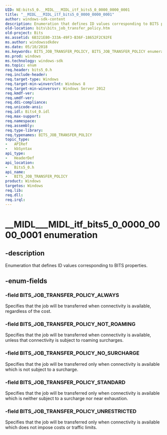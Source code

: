 ```yaml
---
UID: NE:bits5_0.__MIDL___MIDL_itf_bits5_0_0000_0000_0001
title: "__MIDL___MIDL_itf_bits5_0_0000_0000_0001"
author: windows-sdk-content
description: Enumeration that defines ID values corresponding to BITS properties.
old-location: bits\bits_job_transfer_policy.htm
old-project: Bits
ms.assetid: 6B321E80-333A-49F3-B36F-18652F2C92FE
ms.author: windowssdkdev
ms.date: 05/10/2018
ms.keywords: BITS_JOB_TRANSFER_POLICY, BITS_JOB_TRANSFER_POLICY enumeration [BITS], BITS_JOB_TRANSFER_POLICY_ALWAYS, BITS_JOB_TRANSFER_POLICY_NOT_ROAMING, BITS_JOB_TRANSFER_POLICY_NO_SURCHARGE, BITS_JOB_TRANSFER_POLICY_STANDARD, BITS_JOB_TRANSFER_POLICY_UNRESTRICTED, __MIDL___MIDL_itf_bits5_0_0000_0000_0001, bits.bits_job_transfer_policy, bits5_0/BITS_JOB_TRANSFER_POLICY, bits5_0/BITS_JOB_TRANSFER_POLICY_ALWAYS, bits5_0/BITS_JOB_TRANSFER_POLICY_NOT_ROAMING, bits5_0/BITS_JOB_TRANSFER_POLICY_NO_SURCHARGE, bits5_0/BITS_JOB_TRANSFER_POLICY_STANDARD, bits5_0/BITS_JOB_TRANSFER_POLICY_UNRESTRICTED
ms.prod: windows
ms.technology: windows-sdk
ms.topic: enum
req.header: bits5_0.h
req.include-header: 
req.target-type: Windows
req.target-min-winverclnt: Windows 8
req.target-min-winversvr: Windows Server 2012
req.kmdf-ver: 
req.umdf-ver: 
req.ddi-compliance: 
req.unicode-ansi: 
req.idl: Bits4_0.idl
req.max-support: 
req.namespace: 
req.assembly: 
req.type-library: 
req.typenames: BITS_JOB_TRANSFER_POLICY
topic_type:
-	APIRef
-	kbSyntax
api_type:
-	HeaderDef
api_location:
-	Bits5_0.h
api_name:
-	BITS_JOB_TRANSFER_POLICY
product: Windows
targetos: Windows
req.lib: 
req.dll: 
req.irql: 
---
```


# __MIDL___MIDL_itf_bits5_0_0000_0000_0001 enumeration


## -description


Enumeration that defines ID values corresponding to BITS properties.


## -enum-fields




### -field BITS_JOB_TRANSFER_POLICY_ALWAYS

Specifies that the job will be transferred when connectivity is available, regardless of the cost.


### -field BITS_JOB_TRANSFER_POLICY_NOT_ROAMING

Specifies that the job will be transferred when connectivity is available, unless that connectivity is subject to roaming surcharges.


### -field BITS_JOB_TRANSFER_POLICY_NO_SURCHARGE

Specifies that the job will be transferred only when connectivity is available which is not subject to a surcharge.


### -field BITS_JOB_TRANSFER_POLICY_STANDARD

Specifies that the job will be transferred only when connectivity is available which is neither subject to a surcharge nor near exhaustion.


### -field BITS_JOB_TRANSFER_POLICY_UNRESTRICTED

Specifies that the job will be transferred only when connectivity is available which does not impose costs or traffic limits.

